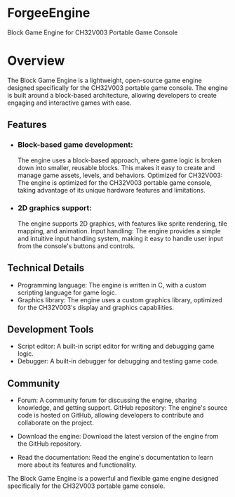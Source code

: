 # ForgeeEngine

Block Game Engine for CH32V003 Portable Game Console

# Overview

The Block Game Engine is a lightweight, open-source game engine designed specifically for the CH32V003 portable game console. The engine is built around a block-based architecture, allowing developers to create engaging and interactive games with ease.

<h2>Features</h2> 
<ul>
<li><h3>Block-based game development:</h3> The engine uses a block-based approach, where game logic is broken down into smaller, reusable blocks. This makes it easy to create and manage game assets, levels, and behaviors.
Optimized for CH32V003: The engine is optimized for the CH32V003 portable game console, taking advantage of its unique hardware features and limitations.</li>
<li><h3>2D graphics support:</h3> The engine supports 2D graphics, with features like sprite rendering, tile mapping, and animation.
Input handling: The engine provides a simple and intuitive input handling system, making it easy to handle user input from the console's buttons and controls.</li>
</ul>
<h2>Technical Details</h2>

 * Programming language: The engine is written in C, with a custom scripting language for game logic.
 * Graphics library: The engine uses a custom graphics library, optimized for the CH32V003's display and graphics capabilities.

<h2>Development Tools</h2>

 * Script editor: A built-in script editor for writing and debugging game logic.
 * Debugger: A built-in debugger for debugging and testing game code.

<h2>Community</h2>

 * Forum: A community forum for discussing the engine, sharing knowledge, and getting support.
GitHub repository: The engine's source code is hosted on GitHub, allowing developers to contribute and collaborate on the project.

* Download the engine: Download the latest version of the engine from the GitHub repository.

* Read the documentation: Read the engine's documentation to learn more about its features and functionality.

The Block Game Engine is a powerful and flexible game engine designed specifically for the CH32V003 portable game console. 
